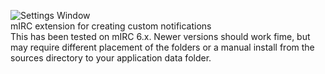 ![Settings Window](http://i.imgur.com/q0ltiCr.png)<br>
mIRC extension for creating custom notifications<br>
This has been tested on mIRC 6.x. Newer versions should work fime, but may require different placement of the folders or a manual install from the sources directory to your application data folder.
